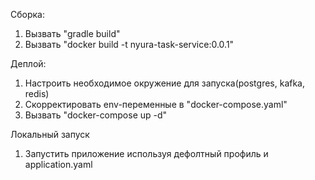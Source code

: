 Cборка:
1. Вызвать "gradle build"
2. Вызвать "docker build -t nyura-task-service:0.0.1"

Деплой:
1. Настроить необходимое окружение для запуска(postgres, kafka, redis)
2. Скорректировать env-переменные в "docker-compose.yaml"
3. Вызвать "docker-compose up -d"

Локальный запуск
1. Запустить приложение используя дефолтный профиль и application.yaml
